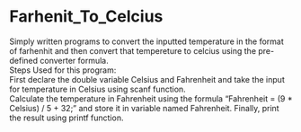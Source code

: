 # Farhenit_To_Celcius

Simply written programs to convert the inputted temperature in the format of farhenhit and then convert that tempereture to celcius using the pre-defined converter formula.<br>
Steps Used for this program:<br>
First declare the double variable Celsius and Fahrenheit and take the input for temperature in Celsius using scanf function.<br>
Calculate the temperature in Fahrenheit using the formula “Fahrenheit = (9 * Celsius) / 5 + 32;” and store it in variable named Fahrenheit.
Finally, print the result using printf function.
